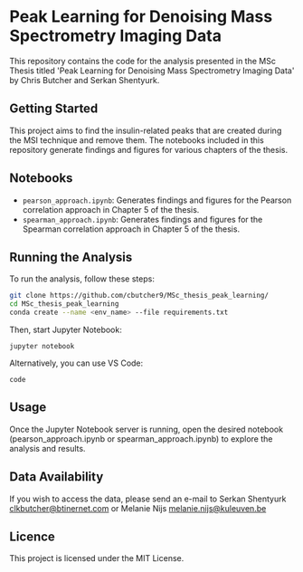 # Peak Learning for Denoising Mass Spectrometry Imaging Data

This repository contains the code for the analysis presented in the MSc Thesis titled 'Peak Learning for Denoising Mass Spectrometry Imaging Data' by Chris Butcher and Serkan Shentyurk.

## Getting Started

This project aims to find the insulin-related peaks that are created during the MSI technique and remove them. The notebooks included in this repository generate findings and figures for various chapters of the thesis.

## Notebooks

- `pearson_approach.ipynb`: Generates findings and figures for the Pearson correlation approach in Chapter 5 of the thesis.
- `spearman_approach.ipynb`: Generates findings and figures for the Spearman correlation approach in Chapter 5 of the thesis.

## Running the Analysis

To run the analysis, follow these steps:

```bash
git clone https://github.com/cbutcher9/MSc_thesis_peak_learning/
cd MSc_thesis_peak_learning
conda create --name <env_name> --file requirements.txt
```
Then, start Jupyter Notebook:
```
jupyter notebook
```
Alternatively, you can use VS Code:
```
code
```

## Usage

Once the Jupyter Notebook server is running, open the desired notebook (pearson_approach.ipynb or spearman_approach.ipynb) to explore the analysis and results.

## Data Availability

If you wish to access the data, please send an e-mail to Serkan Shentyurk clkbutcher@btinernet.com or Melanie Nijs melanie.nijs@kuleuven.be

## Licence 

This project is licensed under the MIT License.

